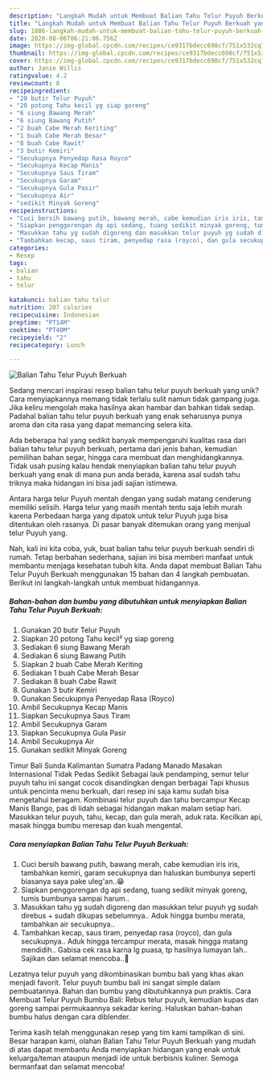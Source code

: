 ```yaml
---
description: "Langkah Mudah untuk Membuat Balian Tahu Telur Puyuh Berkuah yang Bisa Manjain Lidah"
title: "Langkah Mudah untuk Membuat Balian Tahu Telur Puyuh Berkuah yang Bisa Manjain Lidah"
slug: 1886-langkah-mudah-untuk-membuat-balian-tahu-telur-puyuh-berkuah-yang-bisa-manjain-lidah
date: 2020-08-06T06:21:06.756Z
image: https://img-global.cpcdn.com/recipes/ce9317bdecc698cf/751x532cq70/balian-tahu-telur-puyuh-berkuah-foto-resep-utama.jpg
thumbnail: https://img-global.cpcdn.com/recipes/ce9317bdecc698cf/751x532cq70/balian-tahu-telur-puyuh-berkuah-foto-resep-utama.jpg
cover: https://img-global.cpcdn.com/recipes/ce9317bdecc698cf/751x532cq70/balian-tahu-telur-puyuh-berkuah-foto-resep-utama.jpg
author: Janie Willis
ratingvalue: 4.2
reviewcount: 8
recipeingredient:
- "20 butir Telur Puyuh"
- "20 potong Tahu kecil yg siap goreng"
- "6 siung Bawang Merah"
- "6 siung Bawang Putih"
- "2 buah Cabe Merah Keriting"
- "1 buah Cabe Merah Besar"
- "8 buah Cabe Rawit"
- "3 butir Kemiri"
- "Secukupnya Penyedap Rasa Royco"
- "Secukupnya Kecap Manis"
- "Secukupnya Saus Tiram"
- "Secukupnya Garam"
- "Secukupnya Gula Pasir"
- "Secukupnya Air"
- "sedikit Minyak Goreng"
recipeinstructions:
- "Cuci bersih bawang putih, bawang merah, cabe kemudian iris iris, tambahkan kemiri, garam secukupnya dan haluskan bumbunya seperti biasanya saya pake uleg&#39;an..😁"
- "Siapkan penggorengan dg api sedang, tuang sedikit minyak goreng, tumis bumbunya sampai harum.."
- "Masukkan tahu yg sudah digoreng dan masukkan telur puyuh yg sudah direbus + sudah dikupas sebelumnya.. Aduk hingga bumbu merata, tambahkan air secukupnya.."
- "Tambahkan kecap, saus tiram, penyedap rasa (royco), dan gula secukupnya.. Aduk hingga tercampur merata, masak hingga matang mendidih.. Gabisa cek rasa karna lg puasa, tp hasilnya lumayan lah.. Sajikan dan selamat mencoba..🤗"
categories:
- Resep
tags:
- balian
- tahu
- telur

katakunci: balian tahu telur 
nutrition: 207 calories
recipecuisine: Indonesian
preptime: "PT14M"
cooktime: "PT40M"
recipeyield: "2"
recipecategory: Lunch

---
```



![Balian Tahu Telur Puyuh Berkuah](https://img-global.cpcdn.com/recipes/ce9317bdecc698cf/751x532cq70/balian-tahu-telur-puyuh-berkuah-foto-resep-utama.jpg)

Sedang mencari inspirasi resep balian tahu telur puyuh berkuah yang unik? Cara menyiapkannya memang tidak terlalu sulit namun tidak gampang juga. Jika keliru mengolah maka hasilnya akan hambar dan bahkan tidak sedap. Padahal balian tahu telur puyuh berkuah yang enak seharusnya punya aroma dan cita rasa yang dapat memancing selera kita.

Ada beberapa hal yang sedikit banyak mempengaruhi kualitas rasa dari balian tahu telur puyuh berkuah, pertama dari jenis bahan, kemudian pemilihan bahan segar, hingga cara membuat dan menghidangkannya. Tidak usah pusing kalau hendak menyiapkan balian tahu telur puyuh berkuah yang enak di mana pun anda berada, karena asal sudah tahu triknya maka hidangan ini bisa jadi sajian istimewa.

Antara harga telur Puyuh mentah dengan yang sudah matang cenderung memiliki selisih. Harga telur yang masih mentah tentu saja lebih murah karena Perbedaan harga yang dipatok untuk telur Puyuh juga bisa ditentukan oleh rasanya. Di pasar banyak ditemukan orang yang menjual telur Puyuh yang.


Nah, kali ini kita coba, yuk, buat balian tahu telur puyuh berkuah sendiri di rumah. Tetap berbahan sederhana, sajian ini bisa memberi manfaat untuk membantu menjaga kesehatan tubuh kita. Anda dapat membuat Balian Tahu Telur Puyuh Berkuah menggunakan 15 bahan dan 4 langkah pembuatan. Berikut ini langkah-langkah untuk membuat hidangannya.

<!--inarticleads1-->

##### Bahan-bahan dan bumbu yang dibutuhkan untuk menyiapkan Balian Tahu Telur Puyuh Berkuah:

1. Gunakan 20 butir Telur Puyuh
1. Siapkan 20 potong Tahu kecil² yg siap goreng
1. Sediakan 6 siung Bawang Merah
1. Sediakan 6 siung Bawang Putih
1. Siapkan 2 buah Cabe Merah Keriting
1. Sediakan 1 buah Cabe Merah Besar
1. Sediakan 8 buah Cabe Rawit
1. Gunakan 3 butir Kemiri
1. Gunakan Secukupnya Penyedap Rasa (Royco)
1. Ambil Secukupnya Kecap Manis
1. Siapkan Secukupnya Saus Tiram
1. Ambil Secukupnya Garam
1. Siapkan Secukupnya Gula Pasir
1. Ambil Secukupnya Air
1. Gunakan sedikit Minyak Goreng


Timur Bali Sunda Kalimantan Sumatra Padang Manado Masakan Internasional Tidak Pedas Sedikit Sebagai lauk pendamping, semur telur puyuh tahu ini sangat cocok disandingkan dengan berbagai Tapi khusus untuk pencinta menu berkuah, dari resep ini saja kamu sudah bisa mengetahui beragam. Kombinasi telur puyuh dan tahu bercampur Kecap Manis Bango, pas di lidah sebagai hidangan makan malam setiap hari. Masukkan telur puyuh, tahu, kecap, dan gula merah, aduk rata. Kecilkan api, masak hingga bumbu meresap dan kuah mengental. 

<!--inarticleads2-->

##### Cara menyiapkan Balian Tahu Telur Puyuh Berkuah:

1. Cuci bersih bawang putih, bawang merah, cabe kemudian iris iris, tambahkan kemiri, garam secukupnya dan haluskan bumbunya seperti biasanya saya pake uleg&#39;an..😁
1. Siapkan penggorengan dg api sedang, tuang sedikit minyak goreng, tumis bumbunya sampai harum..
1. Masukkan tahu yg sudah digoreng dan masukkan telur puyuh yg sudah direbus + sudah dikupas sebelumnya.. Aduk hingga bumbu merata, tambahkan air secukupnya..
1. Tambahkan kecap, saus tiram, penyedap rasa (royco), dan gula secukupnya.. Aduk hingga tercampur merata, masak hingga matang mendidih.. Gabisa cek rasa karna lg puasa, tp hasilnya lumayan lah.. Sajikan dan selamat mencoba..🤗


Lezatnya telur puyuh yang dikombinasikan bumbu bali yang khas akan menjadi favorit. Telur puyuh bumbu bali ini sangat simple dalam pembuatannya. Bahan dan bumbu yang dibutuhkannya pun praktis. Cara Membuat Telur Puyuh Bumbu Bali: Rebus telur puyuh, kemudian kupas dan goreng sampai permukaannya sekadar kering. Haluskan bahan-bahan bumbu halus dengan cara diblender. 

Terima kasih telah menggunakan resep yang tim kami tampilkan di sini. Besar harapan kami, olahan Balian Tahu Telur Puyuh Berkuah yang mudah di atas dapat membantu Anda menyiapkan hidangan yang enak untuk keluarga/teman ataupun menjadi ide untuk berbisnis kuliner. Semoga bermanfaat dan selamat mencoba!
